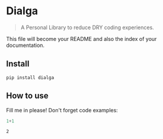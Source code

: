 # Dialga
> A Personal Library to reduce DRY coding experiences.


This file will become your README and also the index of your documentation.



## Install

`pip install dialga`

## How to use

Fill me in please! Don't forget code examples:

```python
1+1
```




    2


